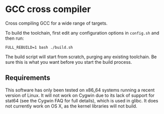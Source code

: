 # GCC cross compiler

Cross compiling GCC for a wide range of targets.

To build the toolchain, first edit any configuration options in `config.sh` and
then run:

```
FULL_REBUILD=1 bash ./build.sh
```

The build script will start from scratch, purging any existing toolchain. Be
sure this is what you want before you start the build process.

## Requirements

This software has only been tested on x86_64 systems running a recent version of
Linux. It will not work on Cygwin due to its lack of support for stat64 (see the
Cygwin FAQ for full details), which is used in glibc. It does not currently work
on OS X, as the kernel libraries will not build.
